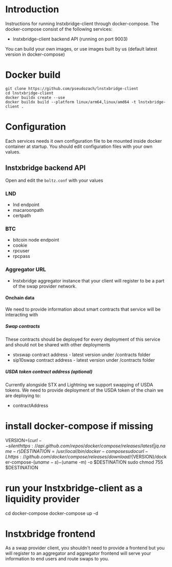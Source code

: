 # Introduction
Instructions for running lnstxbridge-client through docker-compose. 
The docker-compose consist of the following services:
- lnstxbridge-client backend API (running on port 9003)

You can build your own images, or use images built by us (default latest version in docker-compose)

# Docker build
```
git clone https://github.com/pseudozach/lnstxbridge-client
cd lnstxbridge-client
docker buildx create --use
docker buildx build --platform linux/arm64,linux/amd64 -t lnstxbridge-client .
```
# Configuration

Each services needs it own configuration file to be mounted inside docker container at startup. 
You should edit configuration files with your own values.

## lnstxbridge backend API 
Open and edit the `boltz.conf` with your values
### LND
- lnd endpoint
- macaroonpath 
- certpath
### BTC
- bitcoin node endpoint
- cookie
- rpcuser
- rpcpass
### Aggregator URL
- lnstxbridge aggregator instance that your client will register to be a part of the swap provider network.
#### Onchain data
We need to provide information about smart contracts that service will be interacting with
##### Swap contracts
These contracts should be deployed for every deployment of this service and should not be shared with other deployments
- stxswap contract address - latest version under /contracts folder
- sip10swap contract address - latest version under /contracts folder
##### USDA token contract address (optional)
Currently alongside STX and Lightning we support swapping of USDA tokens. We need to provide deployment of the USDA token of the chain we are deploying to:
- contractAddress

# install docker-compose if missing
VERSION=$(curl --silent https://api.github.com/repos/docker/compose/releases/latest | jq .name -r)
DESTINATION=/usr/local/bin/docker-compose
sudo curl -L https://github.com/docker/compose/releases/download/${VERSION}/docker-compose-$(uname -s)-$(uname -m) -o $DESTINATION
sudo chmod 755 $DESTINATION

# run your lnstxbridge-client as a liquidity provider
cd docker-compose
docker-compose up -d

# lnstxbridge frontend
As a swap provider client, you shouldn't need to provide a frontend but you will register to an aggregator and aggregator frontend will serve your information to end users and route swaps to you.